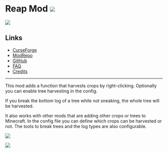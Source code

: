# Reap Mod ![](http://cf.way2muchnoise.eu/full_244256_downloads.svg)
![](http://cf.way2muchnoise.eu/versions/244256.svg)

## Links
- [CurseForge](https://www.curseforge.com/minecraft/mc-mods/reap-mod)
- [ModRepo](https://modrepo.de/minecraft/reap/overview)
- [GitHub](https://github.com/henkelmax/reap)
- [FAQ](https://modrepo.de/minecraft/reap/faq)
- [Credits](https://modrepo.de/minecraft/reap/credits)

---

This mod adds a function that harvests crops by right-clicking.
Optionally you can enable tree harvesting in the config.

If you break the bottom log of a tree while not sneaking, the whole tree will be harvested.

It also works with other mods that are adding other crops or trees to Minecraft.
In the config file you can define which crops can be harvested or not.
The tools to break trees and the log types are also configurable.

![](https://media.giphy.com/media/PjHV892XRKO7oBcZrD/giphy.gif)

![](https://media.giphy.com/media/XgXXSl45Zp9YyBq8x5/giphy.gif)
